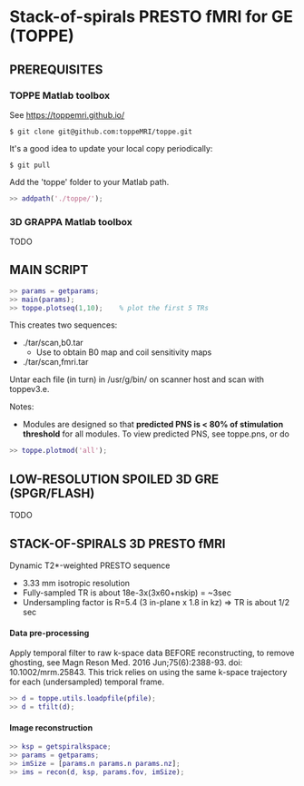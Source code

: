 # Stack-of-spirals PRESTO fMRI for GE (TOPPE)

## PREREQUISITES

### TOPPE Matlab toolbox
See https://toppemri.github.io/
```
$ git clone git@github.com:toppeMRI/toppe.git
```

It's a good idea to update your local copy periodically:
```
$ git pull
```

Add the 'toppe' folder to your Matlab path.
```matlab
>> addpath('./toppe/');
```
### 3D GRAPPA Matlab toolbox

TODO


## MAIN SCRIPT

```matlab
>> params = getparams;
>> main(params);
>> toppe.plotseq(1,10);    % plot the first 5 TRs
```

This creates two sequences:
* ./tar/scan,b0.tar
  * Use to obtain B0 map and coil sensitivity maps
* ./tar/scan,fmri.tar

Untar each file (in turn) in /usr/g/bin/ on scanner host and scan with toppev3.e.

Notes:
* Modules are designed so that **predicted PNS is < 80% of stimulation threshold** for all modules.
To view predicted PNS, see toppe.pns, or do
```matlab
>> toppe.plotmod('all');
```

## LOW-RESOLUTION SPOILED 3D GRE (SPGR/FLASH) 

TODO


## STACK-OF-SPIRALS 3D PRESTO fMRI

Dynamic T2\*-weighted PRESTO sequence
* 3.33 mm isotropic resolution
* Fully-sampled TR is about 18e-3x(3x60+nskip) = ~3sec
* Undersampling factor is R=5.4 (3 in-plane x 1.8 in kz) => TR is about 1/2 sec

#### Data pre-processing
Apply temporal filter to raw k-space data BEFORE reconstructing, to remove ghosting, see Magn Reson Med. 2016 Jun;75(6):2388-93. doi: 10.1002/mrm.25843.
This trick relies on using the same k-space trajectory for each (undersampled) temporal frame.
```matlab
>> d = toppe.utils.loadpfile(pfile);
>> d = tfilt(d);
```

#### Image reconstruction
```matlab
>> ksp = getspiralkspace;
>> params = getparams;
>> imSize = [params.n params.n params.nz];
>> ims = recon(d, ksp, params.fov, imSize);
```


